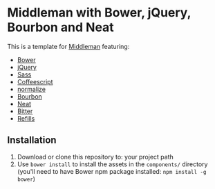 # Middleman with Bower, jQuery, Bourbon and Neat

This is a template for [Middleman](http://middlemanapp.com) featuring:

* [Bower](http://bower.io/ "BOWER: A package manager for the web")
* [jQuery](http://en.wikipedia.org/wiki/Query "Query - Wikipedia, the free encyclopedia")
* [Sass](http://sass-lang.com "Sass: Syntactically Awesome Style Sheets")
* [Coffeescript](http://coffeescript.org/ "CoffeeScript")
* [normalize](https://github.com/necolas/normalize.css/ "normalize css")
* [Bourbon](http://bourbon.io "Bourbon - A Sass Mixin Library")
* [Neat](http://neat.bourbon.io "Bourbon Neat")
* [Bitter](http://bitters.bourbon.io "Scaffold styles, variables and structure for Bourbon projects")
* [Refills](http://neat.bourbon.io "Refills are prepackaged patterns and components, built on top of Bourbon, Bitters, and Neat.")

## Installation

1. Download or clone this repository to: your project path
3. Use `bower install` to install the assets in the `components/` directory (you'll need to have Bower npm package installed: `npm install -g bower`)